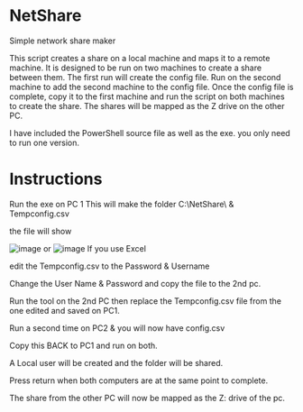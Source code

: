 # NetShare
Simple network share maker

This script creates a share on a local machine and maps it to a remote machine. 
It is designed to be run on two machines to create a share between them.
The first run will create the config file. Run on the second machine to add the second machine to the config file.
Once the config file is complete, copy it to the first machine and run the script on both machines to create the share.
The shares will be mapped as the Z drive on the other PC.

I have included the PowerShell source file as well as the exe. you only need to run one version.

# Instructions
Run the exe on PC 1
This will make the folder C:\NetShare\ & Tempconfig.csv

the file will show

![image](https://github.com/user-attachments/assets/8b9cfb85-2849-4677-9f1f-80b717c9ec86)
or
![image](https://github.com/user-attachments/assets/1154679a-e619-44e4-814a-0f254565e827)
If you use Excel

edit the Tempconfig.csv to the Password & Username 

Change the User Name & Password and copy the file to the 2nd pc.

Run the tool on the 2nd PC then replace the Tempconfig.csv file from the one edited and saved on PC1.

Run a second time on PC2 & you will now have config.csv

Copy this BACK to PC1 and run on both.

A Local user will be created and the folder will be shared.

Press return when both computers are at the same point to complete.

The share from the other PC will now be mapped as the Z: drive of the pc.


